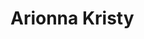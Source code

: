 # Arionna Kristy
<link href="file:///Users/arionnakristy/Documents/GitHub/WEBT2310/htmlandcssreview/index.html">